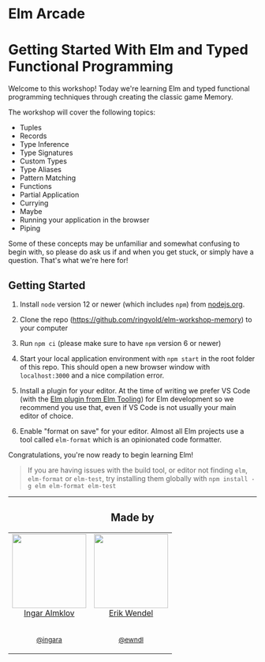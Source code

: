 # Elm Arcade

# Getting Started With Elm and Typed Functional Programming

Welcome to this workshop! Today we're learning Elm and typed functional programming techniques through creating the classic game Memory.

The workshop will cover the following topics:

-   Tuples
-   Records
-   Type Inference
-   Type Signatures
-   Custom Types
-   Type Aliases
-   Pattern Matching
-   Functions
-   Partial Application
-   Currying
-   Maybe
-   Running your application in the browser
-   Piping

Some of these concepts may be unfamiliar and somewhat confusing to begin with, so please do ask us if and when you get stuck, or simply have a question. That's what we're here for!

## Getting Started

1. Install `node` version 12 or newer (which includes `npm`) from [nodejs.org](https://nodejs.org/en/download/current/).

1. Clone the repo (https://github.com/ringvold/elm-workshop-memory) to your computer

1. Run `npm ci` (please make sure to have `npm` version 6 or newer)

1. Start your local application environment with `npm start` in the root folder of this repo. This should open a new browser window with `localhost:3000` and a nice compilation error.

1. Install a plugin for your editor. At the time of writing we prefer VS Code (with the [Elm plugin from Elm Tooling](https://marketplace.visualstudio.com/items?itemName=Elmtooling.elm-ls-vscode)) for Elm development so we recommend you use that, even if VS Code is not usually your main editor of choice.

1. Enable "format on save" for your editor. Almost all Elm projects use a tool called `elm-format` which is an opinionated code formatter.

Congratulations, you're now ready to begin learning Elm!

> If you are having issues with the build tool, or editor not finding `elm`, `elm-format` or `elm-test`,
> try installing them globally with `npm install -g elm elm-format elm-test`

---

<h2 align="center">Made by</h2>

<table>
  <tbody>
    <tr>
      <td align="center" valign="top">
        <img width="150" height="150" src="https://github.com/ingara.png?s=150">
        <br>
        <a href="https://github.com/ingara">Ingar Almklov</a>
        <br />
        <br />
        <p><small><a href="https://twitter.com/ingara">@ingara</a></small></p>
      </td>
      <td align="center" valign="top">
        <img width="150" height="150" src="https://github.com/ewendel.png?s=150">
        <br>
        <a href="https://github.com/ewendel">Erik Wendel</a>
        <br />
        <br />
        <p><small><a href="https://twitter.com/ewndl">@ewndl</a></small></p>
      </td>
     </tr>
  </tbody>
</table>
